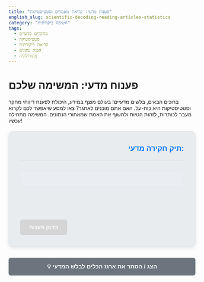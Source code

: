 ```yaml
---
title: "פענוח מדעי: קריאת מאמרים וסטטיסטיקות"
english_slug: scientific-decoding-reading-articles-statistics
category: "חשיבה ביקורתית"
tags:
  - מחקרים מדעיים
  - סטטיסטיקה
  - קריאה ביקורתית
  - הבנת נתונים
  - מתודולוגיה
---
```


# פענוח מדעי: המשימה שלכם

ברוכים הבאים, בלשים מדעיים! בעולם מוצף במידע, היכולת לפענח דיווחי מחקר וסטטיסטיקות היא כוח-על. האם אתם מוכנים לאתגר? צאו למסע שיאפשר לכם לקרוא מעבר לכותרות, לזהות הטיות ולחשוף את האמת שמאחורי הנתונים. המשימה מתחילה עכשיו!

<div class="scientific-detective-app">
  <div id="game-area">
    <div class="game-header">
        <div id="progress"></div>
        <div class="game-title">תיק חקירה מדעי:</div>
    </div>
    <div id="scenario" class="game-card scenario-card"></div>
    <div id="question" class="game-card question-card"></div>
    <div id="options" class="options-list"></div>
    <button id="check-answer" class="game-button primary" disabled>בדוק פענוח</button>
    <div id="feedback" class="feedback-area hidden"></div>
    <button id="next-question" class="game-button secondary hidden">תיק חקירה הבא ></button>
    <div id="game-end" class="game-card success hidden">
      <h2>🕵️‍♂️ משימה הושלמה! 🕵️‍♀️</h2>
      <p>כל הכבוד, בלש מדעי! פענחתם בהצלחה את כל תיקי החקירה. אתם מצוידים כעת בכלים חיוניים לקריאה ביקורתית של מחקרים וסטטיסטיקות.</p>
      <p>המשיכו לחקור ולפענח!</p>
    </div>
  </div>
</div>

<button id="toggle-explanation" class="game-button tertiary">💡 הצג / הסתר את ארגז הכלים לבלש המדעי</button>

<div id="theoretical-explanation" class="explanation-area hidden">
  <h2>ארגז הכלים של הבלש המדעי: מדריך לפענוח</h2>

  <h3>מבנה מאמר מדעי (IMRAD) - המפה שלכם</h3>
  <p>רוב "תיקי החקירה" המדעיים מובנים לפי קוד סודי בן 5 אותיות:</p>
  <ul>
    <li><strong>I - Introduction (מבוא):</strong> מציג את הרקע לפשע המדעי (שאלת המחקר), את המניעים (ההשערות), ואת חשיבות החקירה. שאלו את עצמכם: *מה החוקרים מנסים לגלות ולמה זה חשוב?*</li>
    <li><strong>M - Methods (שיטות):</strong> מפרט את ה"איך" של החקירה - מי נחקר (המדגם), באילו כלים השתמשו, ואיך התנהל התהליך. חפשו כאן ראיות לנקודות תורפה: *האם המדגם מייצג את הזירה המלאה? האם הכלים מדדו בדיוק את מה שרצו לחקור?*</li>
    <li><strong>R - Results (תוצאות):</strong> כאן מוצגות הראיות הגולמיות, לרוב בצורת טבלאות וגרפים. נדרשת עין חדה לפענח את הממצאים המרכזיים ולהבין את ה"סימנים" הסטטיסטיים (כמו מובהקות, גודל אפקט).</li>
    <li><strong>A - And (וּ):</strong> הקשר המחבר בין חלקים.</li>
    <li><strong>D - Discussion (דיון):</strong> החוקרים מציגים את הפרשנות שלהם לראיות, מקשרים לחקירות קודמות, ומודים במגבלות. זה המקום לבדוק האם הפרשנות תואמת את הראיות, או שהחוקרים הלכו רחוק מדי במסקנותיהם.</li>
  </ul>

  <h3>למה לכם להיות בלשים ביקורתיים?</h3>
  <p>כי לא כל "הודעה לעיתונות" או כותרת סנסציונית מבוססת על חקירה מוצקה. קריאה ביקורתית מאפשרת לכם:</p>
  <ul>
    <li>להפריד בין "עובדות" ל"השערות" או "משאלות לב".</li>
    <li>לחשוף הטעיות, ליקויים בחקירה או מסקנות מוגזמות.</li>
    <li>להעריך את מידת האמינות של ה"עדים" (הנתונים).</li>
    <li>להבין את גבולות הגזרה של החקירה ולא להכליל מסקנות לכל העולם.</li>
  </ul>

  <h3>פענוח רמזים סטטיסטיים: מושגי מפתח</h3>
  <ul>
    <li><strong>מובהקות סטטיסטית (p-value):</strong> לא עד כמה הממצא "חשוב", אלא עד כמה סביר שהשגתם אותו במקרה בלבד. p קטן (לרוב מתחת ל-0.05) אומר שהתוצאה כנראה לא מקרית. זכרו: תוצאה מקרית היא לא בהכרח תוצאה חסרת חשיבות, ותוצאה לא מקרית (מובהקת) היא לא בהכרח תוצאה חשובה מבחינה מעשית!</li>
    <li><strong>קורלציה מול סיבתיות:</strong> "חברות" (קורלציה) לא תמיד אומרת שמישהו "גרם" משהו למישהו אחר (סיבתיות). זה שגלידה נמכרת יותר כשיש יותר מקרי טביעה לא אומר שאכילת גלידה גורמת לטביעה (חום הוא הגורם השלישי!). רק תכנון מחקר ספציפי (ניסוי מבוקר) יכול לנסות ולהוכיח סיבתיות. כלל הבלש: קורלציה ≠ סיבתיות!</li>
    <li><strong>גודל אפקט (Effect Size):</strong> זה המדד שנותן לכם את גודל ה"שינוי" או ה"קשר" בפועל. האם הירידה בלחץ הדם הייתה זעירה (2 ממ"כ) או דרמטית (20 ממ"כ)? מדד זה עוזר להבין אם תוצאה מובהקת סטטיסטית היא גם בעלת חשיבות בעולם האמיתי.</li>
  </ul>

  <h3>זיהוי מלכודות והטיות: היזהרו!</h3>
  <ul>
    <li><strong>הטיית דגימה:</strong> האם החוקרים חקרו את האנשים הנכונים? מדגם של "מתנדבים בקמפוס" לא תמיד מייצג את כלל האוכלוסייה שמעניינת אותנו.</li>
    <li><strong>הטיית מדידה:</strong> האם כלי המדידה היו מדויקים? שאלון על הרגלי אכילה עשוי להיות מושפע מרצון המשיבים להיראות בריאים יותר.</li>
    <li><strong>הטיית אישור:</strong> האם החוקרים "רואים" רק את הראיות שתומכות בתיאוריה שלהם, ומתעלמים מאחרות?</li>
    <li><strong>מגבלות מובנות:</strong> כל חקירה מדעית מוגבלת. מדגם קטן, זמן חקירה קצר, או קושי לשלוט בכל המשתנים (במחקרי תצפית) – בלש טוב יחפש את המגבלות הללו, גם אם החוקרים לא הדגישו אותן מספיק.</li>
  </ul>

  <h3>איך לפענח מאמרים מהר ויעיל?</h3>
  <ul>
    <li><strong>התחילו בתקציר (Abstract):</strong> זוהי "תקציר מנהלים" של כל התיק.</li>
    <li><strong>קפצו למבוא (Introduction):</strong> זהו את "מה" ו"למה" של החקירה.</li>
    <li><strong>עברו למסקנות (Discussion/Conclusion):</strong> מה השורה התחתונה מבחינת החוקרים?</li>
    <li><strong>בח</strong></li>
    <li><strong>נו את הראיות הגרפיות (Results):</strong> הסתכלו על טבלאות וגרפים - הם לרוב מציגים את הממצאים העיקריים בצורה ויזואלית. האם הם תואמים את המסקנות?</li>
    <li><strong>צללו פנימה רק אם צריך:</strong> אם משהו נראה חשוד או מעניין במיוחד, חזרו לשיטות ולקריאה מעמיקה יותר של הדיון והמגבלות.</li>
    <li><strong>לא חייבים לקרוא הכל:</strong> התמקדו בחלקים הרלוונטיים לשאלתכם. המשימה היא למצוא את הראיות שחשובות לכם.</li>
  </ul>
</div>

<style>
  :root {
    --primary-color: #007bff;
    --secondary-color: #28a745;
    --tertiary-color: #6c757d;
    --background-color: #e9ecef;
    --card-background: #ffffff;
    --border-color: #dee2e6;
    --correct-color: #28a745;
    --incorrect-color: #dc3545;
    --warning-color: #ffc107;
    --text-color: #343a40;
    --font-family: 'Arial', sans-serif;
  }

  .scientific-detective-app {
    font-family: var(--font-family);
    line-height: 1.6;
    margin: 20px auto;
    padding: 30px;
    max-width: 800px;
    border: 1px solid var(--border-color);
    border-radius: 12px;
    background-color: var(--background-color);
    color: var(--text-color);
    box-shadow: 0 4px 12px rgba(0, 0, 0, 0.1);
    position: relative; /* For animations/transitions */
    overflow: hidden; /* Keep content within bounds */
  }

  .game-header {
      display: flex;
      justify-content: space-between;
      align-items: center;
      margin-bottom: 20px;
      padding-bottom: 15px;
      border-bottom: 2px solid var(--border-color);
  }

  .game-title {
      font-size: 1.4em;
      font-weight: bold;
      color: var(--primary-color);
  }

  #progress {
    font-size: 1em;
    color: var(--tertiary-color);
    font-weight: bold;
  }

  .game-card {
    margin-bottom: 20px;
    padding: 20px;
    border-radius: 8px;
    border: 1px solid var(--border-color);
    background-color: var(--card-background);
    box-shadow: 0 2px 6px rgba(0, 0, 0, 0.05);
    opacity: 1;
    transform: translateY(0);
    transition: opacity 0.5s ease-out, transform 0.5s ease-out;
  }

  .scenario-card {
      background-color: #eef5ff; /* Light blue */
      border-color: #cce5ff; /* Slightly darker blue */
      font-style: italic;
      white-space: pre-wrap; /* Allow line breaks in scenario */
      animation: fadeIn 0.6s ease-out;
  }

   .question-card {
       font-weight: bold;
       color: var(--text-color);
        animation: fadeIn 0.6s ease-out 0.2s backwards; /* Delayed fade-in */
   }

  .options-list {
    margin-bottom: 20px;
  }

  .options-list label {
    display: block;
    margin-bottom: 12px;
    padding: 15px;
    background-color: var(--card-background);
    border: 1px solid var(--border-color);
    border-radius: 8px;
    cursor: pointer;
    transition: background-color 0.3s ease, border-color 0.3s ease, transform 0.1s ease;
    box-shadow: 0 1px 3px rgba(0,0,0,0.05);
    display: flex;
    align-items: flex-start; /* Align radio and text at the top */
  }

  .options-list label:hover {
    background-color: #f8f9fa;
    border-color: #ced4da;
  }

  .options-list label:active {
      transform: scale(0.98);
  }

  .options-list input[type="radio"] {
    margin-right: 12px;
    flex-shrink: 0; /* Prevent radio button from shrinking */
    margin-top: 3px; /* Optical alignment */
  }

  .options-list label span {
    flex-grow: 1; /* Allow text to take available space */
  }


  .game-button {
    display: inline-block;
    padding: 12px 24px;
    margin-top: 15px;
    border: none;
    border-radius: 6px;
    cursor: pointer;
    font-size: 1.1em;
    font-weight: bold;
    transition: background-color 0.3s ease, transform 0.1s ease, opacity 0.3s ease;
    text-align: center;
  }

  .game-button.primary {
    background-color: var(--primary-color);
    color: white;
  }

  .game-button.primary:hover:not(:disabled) {
    background-color: #0056b3;
  }

  .game-button.primary:disabled {
    background-color: #ccc;
    cursor: not-allowed;
    opacity: 0.7;
  }

  .game-button.secondary {
    background-color: var(--secondary-color);
    color: white;
  }

  .game-button.secondary:hover {
    background-color: #218838;
  }

  .game-button.tertiary {
      background-color: var(--tertiary-color);
      color: white;
      display: block; /* Make toggle button block */
      width: 100%;
      margin-top: 30px;
      padding: 15px 24px;
  }

  .game-button.tertiary:hover {
    background-color: #5a6268;
  }


  .feedback-area {
    margin-top: 20px;
    padding: 20px;
    border-radius: 8px;
    font-weight: bold;
    opacity: 0; /* Start hidden for animation */
    transform: translateY(10px); /* Start slightly lower */
    transition: opacity 0.5s ease-out, transform 0.5s ease-out;
  }

  .feedback-area.visible {
      opacity: 1;
      transform: translateY(0);
  }

  .feedback-area.correct {
    background-color: #d4edda; /* light green */
    border: 1px solid #c3e6cb;
    color: var(--correct-color);
  }

  .feedback-area.incorrect {
    background-color: #f8d7da; /* light red */
    border: 1px solid #f5c6cb;
    color: var(--incorrect-color);
  }

  .feedback-area p {
      margin-top: 10px;
      font-weight: normal;
      line-height: 1.5;
  }

  .feedback-area strong {
      display: block;
      margin-bottom: 5px;
      font-size: 1.1em;
  }


  .hidden {
    display: none;
  }

   /* Animation for elements fading/sliding out when new question loads */
  .fade-out {
      opacity: 0;
      transform: translateY(-10px);
  }

  @keyframes fadeIn {
      from { opacity: 0; transform: translateY(10px); }
      to { opacity: 1; transform: translateY(0); }
  }


  .game-card.success {
    background-color: #d1ecf1; /* light blue-green */
    border: 1px solid #bee5eb;
    color: #0c5460;
    text-align: center;
    animation: fadeIn 0.8s ease-out;
  }

  .game-card.success h2 {
      color: #0c5460;
      margin-bottom: 15px;
  }

  .explanation-area {
    margin-top: 30px;
    padding: 25px;
    border: 1px solid var(--border-color);
    border-radius: 12px;
    background-color: #f8f9fa; /* Lighter background for explanation */
    color: var(--text-color);
    box-shadow: 0 2px 8px rgba(0, 0, 0, 0.08);
    transition: opacity 0.5s ease-out;
  }

  .explanation-area h2, .explanation-area h3 {
    color: var(--primary-color);
    margin-bottom: 15px;
    border-bottom: 1px solid #dee2e6;
    padding-bottom: 5px;
  }

  .explanation-area h3 {
      color: #495057; /* Darker gray for subtitles */
      margin-top: 20px;
      margin-bottom: 10px;
      border-bottom: none;
      padding-bottom: 0;
  }

  .explanation-area p {
    margin-bottom: 15px;
  }

  .explanation-area ul {
    margin-bottom: 15px;
    padding-left: 25px;
  }

  .explanation-area li {
    margin-bottom: 10px;
    line-height: 1.5;
  }

  /* Hide explanation content visually when parent is hidden, but allow smooth transition */
   .explanation-area.hidden {
      opacity: 0;
      max-height: 0; /* Collapse height */
      overflow: hidden;
      padding-top: 0;
      padding-bottom: 0;
      margin-top: 10px; /* Adjust margin during collapse */
      transition: opacity 0.5s ease-out, max-height 0.6s ease-out, padding 0.6s ease-out, margin 0.6s ease-out;
   }

   /* State when explanation is visible */
   .explanation-area:not(.hidden) {
       opacity: 1;
       max-height: 2000px; /* Sufficiently large value to allow full content */
       transition: opacity 0.5s ease-out, max-height 0.6s ease-out, padding 0.6s ease-out, margin 0.6s ease-out;
   }


</style>

<script>
  const gameData = [
    {
      scenario: "תיק חקירה מס' 1: קטע מתוך תקציר מאמר - '\n...מחקר זה בחן את הקשר בין שעות שינה בקרב סטודנטים לבין ביצועיהם במבחנים. השתתפו בו 150 סטודנטים מאוניברסיטה אחת. התוצאות הראו שסטודנטים שישנו בממוצע 7-8 שעות בלילה קיבלו ציונים גבוהים יותר מאלו שישנו פחות מ-6 שעות.'",
      question: "מהי שאלת המחקר המרכזית עליה מנסה לענות תיק חקירה זה?",
      options: [
        "האם אוניברסיטאות צריכות לשנות את לוחות הזמנים כדי לאפשר יותר שינה?",
        "מהו הקשר בין כמות שעות השינה לביצועים אקדמיים בקרב סטודנטים?",
        "כמה שעות שינה דרושות כדי לקבל ציון 100 במבחן?",
        "האם שינה איכותית חשובה יותר מכמות שינה?",
      ],
      correctAnswer: 1,
      feedback: "נכון! ✅ הקטע מציג בבירור את הבחינה של הקשר בין שני משתנים: כמות שעות השינה והביצועים במבחנים. זוהי שאלת המחקר המרכזית.<br/><strong>קשר לארגז הכלים:</strong> שאלת המחקר היא הלב של כל חקירה מדעית ומוצגת לרוב במבוא או בתקציר (I בחוקר IMRAD)."
    },
    {
      scenario: "תיק חקירה מס' 2: מתוך חלק ה'שיטות' (Methods) במאמר - '\nהמדגם כלל 30 משתתפים, 15 בקבוצת הטיפול ו-15 בקבוצת הביקורת. המשתתפים גויסו באמצעות מודעה בקמפוס האוניברסיטה.'",
      question: "איזו מגבלה פוטנציאלית משמעותית ניתן לזהות בשיטה זו?",
      options: [
        "המדגם קטן מדי מכדי להסיק מסקנות כלליות על אוכלוסייה רחבה יותר.",
        "שיטת הגיוס (מודעה בקמפוס) עלולה לגרום להטיית דגימה (המדגם לא מייצג את כלל האוכלוסייה הרלוונטית).",
        "מספר המשתתפים בשתי הקבוצות אינו שווה.",
        "גם א' וגם ב' נכונים ויש להם השפעה על יכולת ההכללה."
      ],
      correctAnswer: 3,
      feedback: "נכון מאוד! ✅ שתי הנקודות הללו מהוות מגבלות חמורות. מדגם של 30 איש הוא קטן מאוד, וגיוס דרך מודעה בקמפוס עלול למשוך רק סוג מסוים של סטודנטים (אלה שמגיעים לקמפוס, שמים לב למודעות ומתעניינים בנושא) ולא לייצג נאמנה את כלל אוכלוסיית הסטודנטים. <br/><strong>קשר לארגז הכלים:</strong> גודל מדגם ושיטת דגימה (חלק ה-Methods) הם קריטיים ליכולת להכליל (Generalize) את ממצאי המחקר מעבר למדגם הספציפי."
    },
    {
      scenario: "תיק חקירה מס' 3: כותרת דיווח חדשותי המבוססת על מחקר - '\n'מחקר חדש מצא: אנשים שאוכלים שוקולד שחור חיים יותר!'",
      question: "בהנחה שהמחקר אכן מצא מתאם (קורלציה) חיובי חזק בין צריכת שוקולד שחור לתוחלת חיים ארוכה יותר, מה הבעיה העיקרית בהסקה שבכותרת?",
      options: [
        "המחקר בוודאי מומן על ידי חברת שוקולד ולכן מוטה.",
        "קורלציה אינה סיבתיות – ייתכן שקיים גורם שלישי המשפיע גם על אכילת שוקולד שחור וגם על תוחלת חיים (למשל, רמת הכנסה גבוהה יותר שמאפשרת רכישת שוקולד יקר יותר וגם גישה טובה יותר לשירותי בריאות).",
        "שוקולד שחור מכיל הרבה סוכר, ולכן לא ייתכן שהוא בריא (זו הנחה לא תמיד נכונה לגבי שוקולד שחור).",
        "הכותרת לא מציינת את גודל המדגם, וזה הליקוי היחיד."
      ],
      correctAnswer: 1,
      feedback: "מדויק! ✅ זוהי הדוגמה הקלאסית לפער בין 'חברות' (קורלציה) ל'גרימה' (סיבתיות). גם אם שני דברים קשורים סטטיסטית, זה לא אומר שאחד הוא הסיבה לשני. בלש טוב תמיד יחשוד בגורמים חיצוניים נסתרים (משתנים מתאמים או מבלבלים) שיכולים להסביר את הקשר שנמצא. <br/><strong>קשר לארגז הכלים:</strong> זכרו תמיד: קורלציה אינה סיבתיות! (Correlation is not causation!) - כלל ברזל בפענוח מדעי."
    },
    {
      scenario: "תיק חקירה מס' 4: מתוך חלק ה'תוצאות' (Results) וה'דיון' (Discussion) של מאמר - '\nניסוי בדק יעילות של תרופה חדשה להורדת לחץ דם. התוצאה המרכזית הראתה ירידה ממוצעת של 2 ממ\"כ (מילימטר כספית) בלחץ הדם הסיסטולי בקבוצת הטיפול לעומת קבוצת הביקורת. הבדל זה נמצא מובהק סטטיסטית (p = 0.04). החוקרים הסיקו בדיון כי התרופה יעילה משמעותית בהורדת לחץ דם.'",
      question: "מהו הניתוח הביקורתי הנכון ביותר של הסקה זו מנקודת מבט של בלש מדעי?",
      options: [
        "ההסקה נכונה לחלוטין, מכיוון שהתוצאה מובהקת סטטיסטית (p < 0.05).",
        "ההסקה עשויה להיות מוגזמת – למרות שההבדל מובהק סטטיסטית, ירידה של 2 ממ\"כ בלבד עשויה להיות קטנה ולא משמעותית מבחינה קלינית או מעשית (גודל אפקט קטן).",
        "המחקר בוודאי לא היה עיוור (Blind), אחרת ההבדל בין הקבוצות היה גדול יותר.",
        "המדגם היה קטן מדי, ולכן התוצאה אינה מהימנה סטטיסטית (סותר את נתון ה-p)."
      ],
      correctAnswer: 1,
      feedback: "פענוח מוצלח! ✅ זוהי מלכודת נפוצה. מובהקות סטטיסטית (p-value) רק אומרת שהתוצאה שהתקבלה כנראה אינה מקרית. היא לא אומרת כלום על גודל ההבדל או על החשיבות המעשית/קלינית שלו. ירידה של 2 ממ\"כ, למרות שהיא מובהקת סטטיסטית (במיוחד במדגם גדול), היא לרוב קטנה מכדי להיחשב משמעותית בפועל לרוב החולים. תמיד בדקו גם את גודל האפקט (גם אם הוא לא מוצג ישירות, ניתן להעריך אותו מהתוצאות).<br/><strong>קשר לארגז הכלים:</strong> הבחינו בין מובהקות סטטיסטית למובהקות מעשית או קלינית – בדקו את גודל האפקט."
    }
  ];

  let currentQuestionIndex = 0;

  const gameArea = document.getElementById('game-area');
  const scenarioElement = document.getElementById('scenario');
  const questionElement = document.getElementById('question');
  const optionsElement = document.getElementById('options');
  const checkAnswerButton = document.getElementById('check-answer');
  const feedbackElement = document.getElementById('feedback');
  const nextQuestionButton = document.getElementById('next-question');
  const gameEndElement = document.getElementById('game-end');
  const toggleExplanationButton = document.getElementById('toggle-explanation');
  const theoreticalExplanationElement = document.getElementById('theoretical-explanation');
  const progressElement = document.getElementById('progress');

  function updateProgress() {
      progressElement.textContent = `תיק ${currentQuestionIndex + 1} מתוך ${gameData.length}`;
  }

  function loadQuestion(index) {
    if (index >= gameData.length) {
      endGame();
      return;
    }

    const data = gameData[index];

    // Add fade-out class to current elements before removing them
    scenarioElement.classList.add('fade-out');
    questionElement.classList.add('fade-out');
    optionsElement.classList.add('fade-out');
    feedbackElement.classList.add('fade-out'); // Hide feedback smoothly

    // Wait for fade-out transition before changing content
    setTimeout(() => {
        scenarioElement.innerHTML = data.scenario;
        questionElement.textContent = data.question;
        optionsElement.innerHTML = '';
        feedbackElement.classList.remove('visible', 'correct', 'incorrect'); // Remove feedback classes
        feedbackElement.classList.add('hidden'); // Ensure display: none after transition
        feedbackElement.style.opacity = ''; // Reset opacity for next show
        feedbackElement.style.transform = ''; // Reset transform for next show

        nextQuestionButton.classList.add('hidden');
        checkAnswerButton.classList.remove('hidden');
        checkAnswerButton.disabled = true;

        data.options.forEach((option, i) => {
          const label = document.createElement('label');
          const input = document.createElement('input');
          input.type = 'radio';
          input.name = 'answer';
          input.value = i;
          input.addEventListener('change', () => {
            checkAnswerButton.disabled = false;
          });
          const span = document.createElement('span');
          span.textContent = option;
          label.appendChild(input);
          label.appendChild(span);
          optionsElement.appendChild(label);
        });

        updateProgress();

        // Remove fade-out and add fade-in for new content
        scenarioElement.classList.remove('fade-out');
        questionElement.classList.remove('fade-out');
        optionsElement.classList.remove('fade-out');
        // Fade-in handled by CSS keyframes on initial load and class removal here
        scenarioElement.style.animation = 'fadeIn 0.6s ease-out';
        questionElement.style.animation = 'fadeIn 0.6s ease-out 0.2s backwards';
        optionsElement.style.animation = 'fadeIn 0.6s ease-out 0.4s backwards';

         // Reset animations after they run
        setTimeout(() => {
             scenarioElement.style.animation = '';
             questionElement.style.animation = '';
             optionsElement.style.animation = '';
        }, 600);


    }, 500); // Match the fade-out transition duration
  }

  function checkAnswer() {
    const selectedOption = optionsElement.querySelector('input[name="answer"]:checked');
    if (!selectedOption) {
      return; // Should not happen due to disabled button
    }

    const selectedAnswerIndex = parseInt(selectedOption.value);
    const data = gameData[currentQuestionIndex];

    // Disable all radio buttons
    optionsElement.querySelectorAll('input[name="answer"]').forEach(input => input.disabled = true);

    // Add classes for visual feedback on selected option (optional but good)
    optionsElement.querySelectorAll('label').forEach((label, index) => {
        if (index === selectedAnswerIndex) {
            label.style.fontWeight = 'bold';
            if (selectedAnswerIndex === data.correctAnswer) {
                label.style.borderColor = varcss('--correct-color');
                label.style.backgroundColor = '#e9f7ef'; /* Light green background */
            } else {
                 label.style.borderColor = varcss('--incorrect-color');
                 label.style.backgroundColor = '#fdeee9'; /* Light red background */
            }
        } else if (index === data.correctAnswer) {
             // Highlight correct answer if incorrect option was chosen
             label.style.borderColor = varcss('--correct-color');
             label.style.backgroundColor = '#e9f7ef';
        }
    });


    feedbackElement.innerHTML = ''; // Clear previous feedback
    feedbackElement.classList.remove('hidden', 'correct', 'incorrect', 'fade-out'); // Clean up classes
    feedbackElement.classList.add('visible'); // Prepare for animation

    if (selectedAnswerIndex === data.correctAnswer) {
      feedbackElement.classList.add('correct');
      feedbackElement.innerHTML = `<strong>נכון! ✅</strong> ${data.feedback}`;
    } else {
      feedbackElement.classList.add('incorrect');
      feedbackElement.innerHTML = `<strong>טעות ❌</strong> התשובה הנכונה היא: ${data.options[data.correctAnswer]}.<br/> ${data.feedback}`;
    }

    checkAnswerButton.classList.add('hidden');
    nextQuestionButton.classList.remove('hidden');

    // Smooth scroll to feedback? Maybe too much animation. Let's skip for now.
    // feedbackElement.scrollIntoView({ behavior: 'smooth', block: 'nearest' });
  }

  function nextQuestion() {
    // Reset styles on options from previous question feedback
     optionsElement.querySelectorAll('label').forEach((label) => {
         label.style.fontWeight = '';
         label.style.borderColor = '';
         label.style.backgroundColor = '';
     });

    currentQuestionIndex++;
    loadQuestion(currentQuestionIndex);
  }

  function endGame() {
    gameArea.classList.add('hidden');
    gameEndElement.classList.remove('hidden');
     gameEndElement.scrollIntoView({ behavior: 'smooth', block: 'start' });
  }

  function toggleExplanation() {
    theoreticalExplanationElement.classList.toggle('hidden');
    // Optional: Scroll to explanation when revealed
    if (!theoreticalExplanationElement.classList.contains('hidden')) {
       setTimeout(() => { // Wait for display block before scrolling
          theoreticalExplanationElement.scrollIntoView({ behavior: 'smooth', block: 'start' });
       }, 50);
    }
  }

   // Helper to get CSS variable value
   function varcss(name) {
       return getComputedStyle(document.documentElement).getPropertyValue(name).trim();
   }


  checkAnswerButton.addEventListener('click', checkAnswer);
  nextQuestionButton.addEventListener('click', nextQuestion);
  toggleExplanationButton.addEventListener('click', toggleExplanation);

  // Initial load
  loadQuestion(currentQuestionIndex);
</script>
```